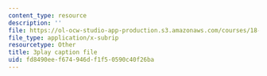 ```yaml
---
content_type: resource
description: ''
file: https://ol-ocw-studio-app-production.s3.amazonaws.com/courses/18-01sc-single-variable-calculus-fall-2010/fd8490eef674946df1f50590c40f26ba_TpWQlKHPyJ4.srt
file_type: application/x-subrip
resourcetype: Other
title: 3play caption file
uid: fd8490ee-f674-946d-f1f5-0590c40f26ba
---
```

